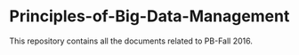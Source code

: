 # Principles-of-Big-Data-Management
This repository contains all the documents related to PB-Fall 2016.
